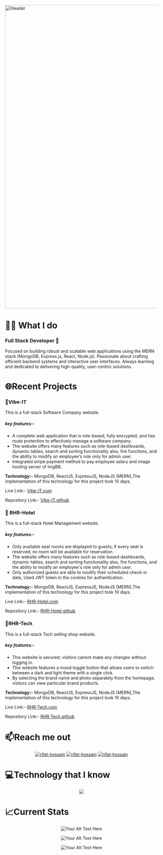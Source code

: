 <img src="https://github.com/rifat-hossain07/rifat-hossain07/blob/main/output-onlinegiftools.gif" alt="Header" width="1000">

<h1 align="left">🧑🏻 What I do</h1>
<P>
 <h3>Full Stack Developer 🚀</h3>
Focused on building robust and scalable web applications using the MERN stack (MongoDB, Express.js, React, Node.js). Passionate about crafting efficient backend systems and interactive user interfaces. Always learning and dedicated to delivering high-quality, user-centric solutions.
</P>



 <h1>🌐Recent Projects</h1>
 <h3>💼Vibe-IT</h3>
This is a full-stack Software Company website.
<h5>key features:-</h5>
<ul>
  <li>A complete web application that is role-based, fully encrypted, and has route protection to effectively manage a software company.</li>
  <li>The website offers many features such as role-based dashboards, dynamic tables, search and sorting functionality also, fire functions, and the ability to modify an employee's role only for admin user.</li>
  <li>Integrated stripe payment method to pay employee salary and image hosting server of ImgBB.</li>
  </ul>
  <p>
<b>Technology:-</b> MongoDB, ReactJS, ExpressJS, NodeJS (MERN),The implementation of this technology for this project took 10 days.
</p>
<p>
Live Link:-  <a href="https://vibe-it.web.app/">Vibe-IT.com</a>
</p>
<p>
Repository Link:- <a href="https://github.com/rifat-hossain07/Vibe-IT-Web.git">Vibe-IT.github</a>
</p>

 <h3>🏨 RHR-Hotel</h3>
This is a full-stack Hotel Management website.
<h5>key features:-</h5>
<ul>
  <li>Only available seat rooms are displayed to guests; if every seat is reserved, no room will be available for reservation.</li>
  <li>The website offers many features such as role-based dashboards, dynamic tables, search and sorting functionality also, fire functions, and the ability to modify an employee's role only for admin user.</li>
  <li>Only authorized guests are able to modify their scheduled check-in date, Used JWT token in the cookies for authentication.</li>
  </ul>
  <p>
<b>Technology:-</b> MongoDB, ReactJS, ExpressJS, NodeJS (MERN),The implementation of this technology for this project took 10 days.
</p>
<p>
Live Link:-  <a href="https://rhr-hote-2.surge.sh/">RHR-Hotel.com</a>
</p>
<p>
Repository Link:- <a href="https://github.com/Rifatbd0789/RHR-Hotel-Web.git">RHR-Hotel.github</a>
</p>
 
<h3>🛒RHR-Tech</h3>
This is a full-stack Tech selling shop website.
<h5>key features:-</h5>
<ul>
  <li>This website is secured; visitors cannot make any changes without logging in.</li>
  <li>This website features a mood toggle button that allows users to switch between a dark and light theme with a single click.</li>
  <li>By selecting the brand name and photo separately from the homepage, visitors can view particular brand products.</li>
  </ul>
  <p>
<b>Technology:-</b> MongoDB, ReactJS, ExpressJS, NodeJS (MERN),The implementation of this technology for this project took 10 days.
</p>
<p>
Live Link:-  <a href="https://rhr-tech.web.app/">RHR-Tech.com</a>
</p>
<p>
Repository Link:- <a href="https://github.com/Rifatbd0789/RHR-Tech-Web.git">RHR-Tech.github</a>
</p>


<h1 align="left">📫Reach me out</h1>
<p align="center">
<a href="https://linkedin.com/in/rifat-rabbi"><img align="center" src="https://skillicons.dev/icons?i=linkedin" alt="rifat-hossain" /></a>
<a href="https://mail.google.com/mail/?view=cm&fs=1&to=rifatrabby78@gmail.com"><img align="center" src="https://img.icons8.com/color/65/apple-mail.png" alt="rifat-hossain" /></a>
<a href="https://www.facebook.com/risam.ahmed.3"><img align="center" src="https://img.icons8.com/color/65/facebook.png" alt="rifat-hossain" /></a>
</p>

<h1 align="left">💻Technology that I know</h1>
<p align="center">
   <a href="https://skillicons.dev">  
  <img src="https://skillicons.dev/icons?i=js,tailwind,react,express,nodejs,mongodb,bootstrap,materialui,nextjs" />
  </a>
</p>

<h1 align="left">📈Current Stats</h1>
<p align="center">
  <img src="https://github-readme-streak-stats.herokuapp.com?user=rifat-hossain07&theme=react&border_radius=5&card_width=1000" alt="Your Alt Text Here">
</p>
<p align="center">
  <img src="http://github-profile-summary-cards.vercel.app/api/cards/repos-per-language?username=rifat-hossain07&theme=react" alt="Your Alt Text Here">
</p>

<p align="center">
  <img src="http://github-profile-summary-cards.vercel.app/api/cards/profile-details?username=rifat-hossain07&theme=react" alt="Your Alt Text Here">
</p>


<!--
**rifat-hossain07/rifat-hossain07** is a ✨ _special_ ✨ repository because its `README.md` (this file) appears on your GitHub profile.

Here are some ideas to get you started:

- 🔭 I’m currently working on ...
- 🌱 I’m currently learning ...
- 👯 I’m looking to collaborate on ...
- 🤔 I’m looking for help with ...
- 💬 Ask me about ...
- 📫 How to reach me: ...
- 😄 Pronouns: ...
- ⚡ Fun fact: ...
-->
